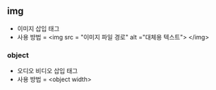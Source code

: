 ## img
- 이미지 삽입 태그
- 사용 방법 = \<img src = "이미지 파일 경로" alt ="대체용 텍스트"> \</img>
### object
- 오디오 비디오 삽입 태그
- 사용 방법  = \<object width>
